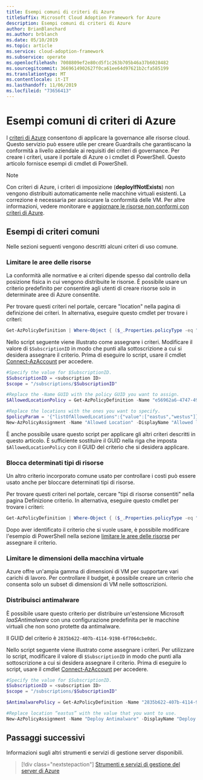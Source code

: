 ```yaml
---
title: Esempi comuni di criteri di Azure
titleSuffix: Microsoft Cloud Adoption Framework for Azure
description: Esempi comuni di criteri di Azure
author: BrianBlanchard
ms.author: brblanch
ms.date: 05/10/2019
ms.topic: article
ms.service: cloud-adoption-framework
ms.subservice: operate
ms.openlocfilehash: 7008809ef2e80cd5f1c263b705b46a37b6028482
ms.sourcegitcommit: 3669614902627f0ca61ee64d97621b2cfa585199
ms.translationtype: MT
ms.contentlocale: it-IT
ms.lasthandoff: 11/06/2019
ms.locfileid: "73656413"
---
```

# <a name="common-azure-policy-examples"></a>Esempi comuni di criteri di Azure

I [criteri di Azure](https://docs.microsoft.com/azure/governance/policy/overview) consentono di applicare la governance alle risorse cloud. Questo servizio può essere utile per creare Guardrails che garantiscano la conformità a livello aziendale ai requisiti dei criteri di governance. Per creare i criteri, usare il portale di Azure o i cmdlet di PowerShell. Questo articolo fornisce esempi di cmdlet di PowerShell.

> [!NOTE]
> Con criteri di Azure, i criteri di imposizione (**deployIfNotExists**) non vengono distribuiti automaticamente nelle macchine virtuali esistenti. La correzione è necessaria per assicurare la conformità delle VM. Per altre informazioni, vedere monitorare e [aggiornare le risorse non conformi con criteri di Azure](https://docs.microsoft.com/azure/governance/policy/how-to/remediate-resources).

## <a name="common-policy-examples"></a>Esempi di criteri comuni

Nelle sezioni seguenti vengono descritti alcuni criteri di uso comune.

### <a name="restrict-resource-regions"></a>Limitare le aree delle risorse

La conformità alle normative e ai criteri dipende spesso dal controllo della posizione fisica in cui vengono distribuite le risorse. È possibile usare un criterio predefinito per consentire agli utenti di creare risorse solo in determinate aree di Azure consentite.

Per trovare questi criteri nel portale, cercare "location" nella pagina di definizione dei criteri. In alternativa, eseguire questo cmdlet per trovare i criteri:

```powershell
Get-AzPolicyDefinition | Where-Object { ($_.Properties.policyType -eq "BuiltIn") -and ($_.Properties.displayName -like "*location*") }
```

Nello script seguente viene illustrato come assegnare i criteri. Modificare il valore di `$SubscriptionID` in modo che punti alla sottoscrizione a cui si desidera assegnare il criterio. Prima di eseguire lo script, usare il cmdlet [Connect-AzAccount](https://docs.microsoft.com/powershell/module/az.accounts/connect-azaccount?view=azps-2.1.0) per accedere.

```powershell
#Specify the value for $SubscriptionID.
$SubscriptionID = <subscription ID>
$scope = "/subscriptions/$SubscriptionID"

#Replace the -Name GUID with the policy GUID you want to assign.
$AllowedLocationPolicy = Get-AzPolicyDefinition -Name "e56962a6-4747-49cd-b67b-bf8b01975c4c"

#Replace the locations with the ones you want to specify.
$policyParam = '{"listOfAllowedLocations":{"value":["eastus","westus"]}}'
New-AzPolicyAssignment -Name "Allowed Location" -DisplayName "Allowed locations for resource creation" -Scope $scope -PolicyDefinition $AllowedLocationPolicy -Location eastus -PolicyParameter $policyparam
```

È anche possibile usare questo script per applicare gli altri criteri descritti in questo articolo. È sufficiente sostituire il GUID nella riga che imposta `$AllowedLocationPolicy` con il GUID del criterio che si desidera applicare.

### <a name="block-certain-resource-types"></a>Blocca determinati tipi di risorse

Un altro criterio incorporato comune usato per controllare i costi può essere usato anche per bloccare determinati tipi di risorse.

Per trovare questi criteri nel portale, cercare "tipi di risorse consentiti" nella pagina Definizione criterio. In alternativa, eseguire questo cmdlet per trovare i criteri:

```powershell
Get-AzPolicyDefinition | Where-Object { ($_.Properties.policyType -eq "BuiltIn") -and ($_.Properties.displayName -like "*allowed resource types") }
```

Dopo aver identificato il criterio che si vuole usare, è possibile modificare l'esempio di PowerShell nella sezione [limitare le aree delle risorse](#restrict-resource-regions) per assegnare il criterio.

### <a name="restrict-vm-size"></a>Limitare le dimensioni della macchina virtuale

Azure offre un'ampia gamma di dimensioni di VM per supportare vari carichi di lavoro. Per controllare il budget, è possibile creare un criterio che consenta solo un subset di dimensioni di VM nelle sottoscrizioni.

### <a name="deploy-antimalware"></a>Distribuisci antimalware

È possibile usare questo criterio per distribuire un'estensione Microsoft *IaaSAntimalware* con una configurazione predefinita per le macchine virtuali che non sono protette da antimalware.

Il GUID del criterio è `2835b622-407b-4114-9198-6f7064cbe0dc`.

Nello script seguente viene illustrato come assegnare i criteri. Per utilizzare lo script, modificare il valore di `$SubscriptionID` in modo che punti alla sottoscrizione a cui si desidera assegnare il criterio. Prima di eseguire lo script, usare il cmdlet [Connect-AzAccount](https://docs.microsoft.com/powershell/module/az.accounts/connect-azaccount?view=azps-2.1.0) per accedere.

```powershell
#Specify the value for $SubscriptionID.
$SubscriptionID = <subscription ID>
$scope = "/subscriptions/$SubscriptionID"

$AntimalwarePolicy = Get-AzPolicyDefinition -Name "2835b622-407b-4114-9198-6f7064cbe0dc"

#Replace location “eastus” with the value that you want to use.
New-AzPolicyAssignment -Name "Deploy Antimalware" -DisplayName "Deploy default Microsoft IaaSAntimalware extension for Windows Server" -Scope $scope -PolicyDefinition $AntimalwarePolicy -Location eastus –AssignIdentity

```

## <a name="next-steps"></a>Passaggi successivi

Informazioni sugli altri strumenti e servizi di gestione server disponibili.

> [!div class="nextstepaction"]
> [Strumenti e servizi di gestione del server di Azure](./tools-services.md)
